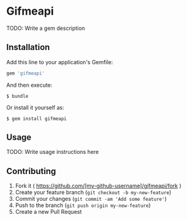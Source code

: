 # Gifmeapi

TODO: Write a gem description

## Installation

Add this line to your application's Gemfile:

```ruby
gem 'gifmeapi'
```

And then execute:

    $ bundle

Or install it yourself as:

    $ gem install gifmeapi

## Usage

TODO: Write usage instructions here

## Contributing

1. Fork it ( https://github.com/[my-github-username]/gifmeapi/fork )
2. Create your feature branch (`git checkout -b my-new-feature`)
3. Commit your changes (`git commit -am 'Add some feature'`)
4. Push to the branch (`git push origin my-new-feature`)
5. Create a new Pull Request
